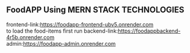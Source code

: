 ## FoodAPP Using MERN STACK TECHNOLOGIES ##
frontend-link:https://foodapp-frontend-ubv5.onrender.com<br/>
to load the food-items first run backend-link:https://foodappbackend-4r5b.onrender.com<br/>
admin:https://foodapp-admin.onrender.com
